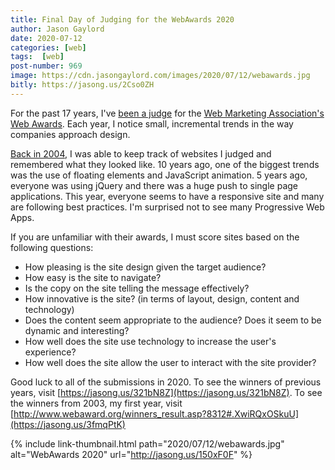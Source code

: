 ```yaml
---
title: Final Day of Judging for the WebAwards 2020
author: Jason Gaylord
date: 2020-07-12
categories: [web]
tags:  [web]
post-number: 969
image: https://cdn.jasongaylord.com/images/2020/07/12/webawards.jpg
bitly: https://jasong.us/2Cso0ZH
---
```


For the past 17 years, I've [been a judge](https://jasong.us/2W5wxbT) for the [Web Marketing Association's Web Awards](http://jasong.us/150xF0F). Each year, I notice small, incremental trends in the way companies approach design. 

[Back in 2004](https://jasong.us/3dIaYo6), I was able to keep track of websites I judged and remembered what they looked like. 10 years ago, one of the biggest trends was the use of floating elements and JavaScript animation. 5 years ago, everyone was using jQuery and there was a huge push to single page applications. This year, everyone seems to have a responsive site and many are following best practices. I'm surprised not to see many Progressive Web Apps.

If you are unfamiliar with their awards, I must score sites based on the following questions:

- How pleasing is the site design given the target audience?
- How easy is the site to navigate?
- Is the copy on the site telling the message effectively?
- How innovative is the site? (in terms of layout, design, content and technology)
- Does the content seem appropriate to the audience? Does it seem to be dynamic and interesting?
- How well does the site use technology to increase the user's experience?
- How well does the site allow the user to interact with the site provider?

Good luck to all of the submissions in 2020. To see the winners of previous years, visit [https://jasong.us/321bN8Z](https://jasong.us/321bN8Z). To see the winners from 2003, my first year, visit [http://www.webaward.org/winners_result.asp?8312#.XwiRQxOSkuU](https://jasong.us/3fmqPtK)

{% include link-thumbnail.html path="2020/07/12/webawards.jpg" alt="WebAwards 2020" url="http://jasong.us/150xF0F" %}
